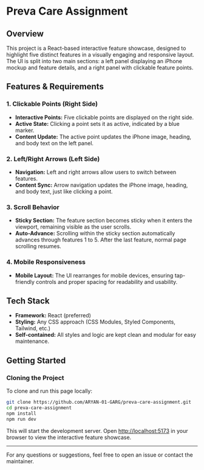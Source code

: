 # Preva Care Assignment

## Overview
This project is a React-based interactive feature showcase, designed to highlight five distinct features in a visually engaging and responsive layout. The UI is split into two main sections: a left panel displaying an iPhone mockup and feature details, and a right panel with clickable feature points.

## Features & Requirements

### 1. Clickable Points (Right Side)
- **Interactive Points:** Five clickable points are displayed on the right side.
- **Active State:** Clicking a point sets it as active, indicated by a blue marker.
- **Content Update:** The active point updates the iPhone image, heading, and body text on the left panel.

### 2. Left/Right Arrows (Left Side)
- **Navigation:** Left and right arrows allow users to switch between features.
- **Content Sync:** Arrow navigation updates the iPhone image, heading, and body text, just like clicking a point.

### 3. Scroll Behavior
- **Sticky Section:** The feature section becomes sticky when it enters the viewport, remaining visible as the user scrolls.
- **Auto-Advance:** Scrolling within the sticky section automatically advances through features 1 to 5. After the last feature, normal page scrolling resumes.

### 4. Mobile Responsiveness
- **Mobile Layout:** The UI rearranges for mobile devices, ensuring tap-friendly controls and proper spacing for readability and usability.

## Tech Stack
- **Framework:** React (preferred)
- **Styling:** Any CSS approach (CSS Modules, Styled Components, Tailwind, etc.)
- **Self-contained:** All styles and logic are kept clean and modular for easy maintenance.

## Getting Started

### Cloning the Project
To clone and run this page locally:

```bash
git clone https://github.com/ARYAN-01-GARG/preva-care-assignment.git
cd preva-care-assignment
npm install
npm run dev
```

This will start the development server. Open [http://localhost:5173](http://localhost:5173) in your browser to view the interactive feature showcase.

---

For any questions or suggestions, feel free to open an issue or contact the maintainer.
